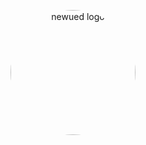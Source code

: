 <p align="center">
    <img alt="newued logo" src="https://avatars2.githubusercontent.com/u/19658614?s=460&v=4" style="width:200px;border-radius:50%;">
</p>
